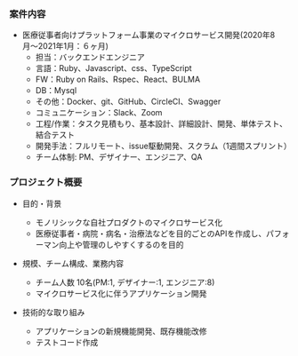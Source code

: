 ### 案件内容
- 医療従事者向けプラットフォーム事業のマイクロサービス開発(2020年8月〜2021年1月：６ヶ月)
  - 担当：バックエンドエンジニア
  - 言語：Ruby、Javascript、css、TypeScript
  - FW：Ruby on Rails、Rspec、React、BULMA
  - DB：Mysql
  - その他：Docker、git、GitHub、CircleCI、Swagger
  - コミュニケーション：Slack、Zoom
  - 工程/作業：タスク見積もり、基本設計、詳細設計、開発、単体テスト、結合テスト
  - 開発手法：フルリモート、issue駆動開発、スクラム（1週間スプリント）
  - チーム体制: PM、デザイナー、エンジニア、QA

### プロジェクト概要
- 目的・背景
  - モノリシックな自社プロダクトのマイクロサービス化
  - 医療従事者・病院・病名・治療法などを目的ごとのAPIを作成し、パフォーマン向上や管理のしやすくするのを目的

- 規模、チーム構成、業務内容
  - チーム人数 10名(PM:1, デザイナー:1, エンジニア:8)
  - マイクロサービス化に伴うアプリケーション開発

- 技術的な取り組み
  - アプリケーションの新規機能開発、既存機能改修
  - テストコード作成